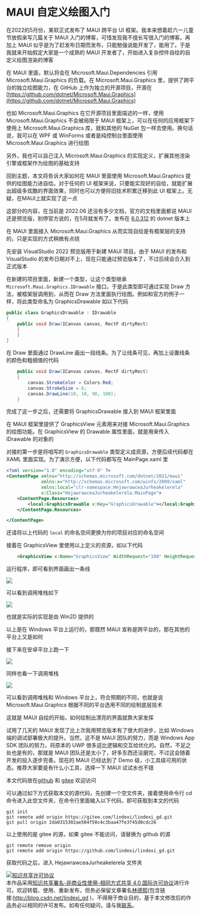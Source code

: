 
# MAUI 自定义绘图入门

在2022的5月份，某软正式发布了 MAUI 跨平台 UI 框架。我本来想着趁六一儿童节放假来写几篇关于 MAUI 入门的博客，可惜发现我不擅长写很入门的博客。再加上 MAUI 似乎是为了赶发布日期而发布，只能勉强说能开发了，能用了。于是我就来开始假定大家是一个成熟的 MAUI 开发者了，开始进入复杂控件自绘的自定义绘图渲染的博客

<!--more-->



<!-- 标签：MAUI -->

<!-- 博客 -->
<!-- 发布 -->

在 MAUI 里面，默认将会在 Microsoft.Maui.Dependencies 引用 Microsoft.Maui.Graphics 的负载。在 Microsoft.Maui.Graphics 里，提供了跨平台的独立绘图能力，在 GitHub 上作为独立的开源项目，开源在 [https://github.com/dotnet/Microsoft.Maui.Graphics](https://github.com/dotnet/Microsoft.Maui.Graphics)

也如 Microsoft.Maui.Graphics 在它开源项目里面描述的一样，使用 Microsoft.Maui.Graphics 不会被局限于 MAUI 框架上，可以在任何的应用框架下使用上 Microsoft.Maui.Graphics 库，就和其他的 NuGet 包一样去使用。换句话说，我可以在 WPF 或 WinForms 或者是纯控制台里面使用 Microsoft.Maui.Graphics 进行绘图

另外，我也可以自己注入 Microsoft.Maui.Graphics 的实现定义，扩展其他渲染引擎或框架作为绘图的基础支持

回到主题，本文将告诉大家如何在 MAUI 里面使用 Microsoft.Maui.Graphics 提供的绘图能力进自绘。对于任何的 UI 框架来说，只要能实现好的自绘，就能扩展出超级多炫酷的界面效果，同时也可以方便将旧技术积累迁移到此 UI 框架上。无疑，在MAUI上就实现了这一点

这部分的内容，在当前是 2022.06 还没有多少文档，官方的文档里面都说 MAUI 还是预览版，别停官方说的，在5月就发布了。发布在 [6.0.312](https://github.com/dotnet/maui/releases/tag/6.0.312) 的 dotnet 版本上

在 MAUI 里面接入 Microsoft.Maui.Graphics 从而实现自绘是有框架层的支持的，只是实现的方式稍微有点绕

先安装 VisualStudio 2022 预览版用于新建 MAUI 项目。由于 MAUI 的发布和 VisualStudio 的发布日期对不上，现在只能通过预览版本了，不过后续会合入到正式版本

在新建的项目里面，新建一个类型，让这个类型继承 `Microsoft.Maui.Graphics.IDrawable` 接口。于是此类型即可通过实现 Draw 方法，被框架层调用到，从而在 Draw 方法里面执行绘图。例如和官方的例子一样，将此类型命名为 GraphicsDrawable 如以下代码

```csharp
public class GraphicsDrawable : IDrawable
{
    public void Draw(ICanvas canvas, RectF dirtyRect)
    {
    }
}
```

在 Draw 里面通过 DrawLine 画出一段线条。为了让线条可见，再加上设置线条的颜色和粗细值的代码

```csharp
    public void Draw(ICanvas canvas, RectF dirtyRect)
    {
        canvas.StrokeColor = Colors.Red;
        canvas.StrokeSize = 6;
        canvas.DrawLine(10, 10, 90, 100);
    }
```

完成了这一步之后，还需要将 GraphicsDrawable 接入到 MAUI 框架里面

在 MAUI 框架里提供了 GraphicsView 元素用来对接 Microsoft.Maui.Graphics 的绘图功能。在 GraphicsView 的 Drawable 属性里面，就是用来传入 IDrawable 的对象的

对接的第一步是将咱写的 `GraphicsDrawable` 类型定义成资源，方便后续代码都在 XAML 里面实现。为了演示方便，以下代码都写在 MainPage.xaml 里

```xml
<?xml version="1.0" encoding="utf-8" ?>
<ContentPage xmlns="http://schemas.microsoft.com/dotnet/2021/maui"
             xmlns:x="http://schemas.microsoft.com/winfx/2009/xaml"
             xmlns:local="clr-namespace:HejawrawceaJurheakelerela"
             x:Class="HejawrawceaJurheakelerela.MainPage">
    <ContentPage.Resources>
        <local:GraphicsDrawable x:Key="GraphicsDrawable"></local:GraphicsDrawable>
    </ContentPage.Resources>

</ContentPage>
```

还请将以上代码的 `local` 的命名空间更换为你的项目对应的命名空间

接着在 GraphicsView 里使用以上定义的资源，如以下代码

```xml
    <GraphicsView x:Name="GraphicsView" WidthRequest="100" HeightRequest="100" Drawable="{StaticResource GraphicsDrawable}"></GraphicsView>
```

运行程序，即可看到界面画出一条线

![](http://image.acmx.xyz/lindexi%2F202265124335331.jpg)

可以看到调用堆栈如下

![](http://image.acmx.xyz/lindexi%2F20226512326813.jpg)

也就是实际的实现是由 Win2D 提供的

以上是在 Windows 平台上运行的，那既然 MAUI 宣称是跨平台的，那在其他的平台上又是如何

接下来在安卓平台上跑一下

![](http://image.acmx.xyz/lindexi%2F2022651159458266.jpg)

同样也看一下调用堆栈

![](http://image.acmx.xyz/lindexi%2F2022651158524428.jpg)

可以看到调用堆栈和 Windows 平台上，符合预期的不同，也就是说 Microsoft.Maui.Graphics 根据不同的平台选用不同的绘制底层技术

这就是 MAUI 自绘的开始，如何绘制出漂亮的界面就靠大家发挥

试用了几天的 MAUI 发现了比上次我用预览版本有了很大的进步，比如 Windows 端的调试部署极大的提升。当然，这不是 MAUI 团队的努力，而是 Windows App SDK 团队的努力，将原本的 UWP 很多逗比逻辑和交互给优化的。自然，不足之处也是有的，那就是 MAUI 团队还是太小了，好多东西还没磨完，不过这会随着开发的投入逐步完善。现在的 MAUI 已经达到了 Demo 级，小工具级可用的状态。推荐大家要是有什么小工具，选择一下 MAUI 试试水也不错

本文代码放在[github](https://github.com/lindexi/lindexi_gd/tree/2da0315302ae504f50c4c3baa47fe3f45d0cdc26/HejawrawceaJurheakelerela) 和 [gitee](https://gitee.com/lindexi/lindexi_gd/tree/2da0315302ae504f50c4c3baa47fe3f45d0cdc26/HejawrawceaJurheakelerela) 欢迎访问

可以通过如下方式获取本文的源代码，先创建一个空文件夹，接着使用命令行 cd 命令进入此空文件夹，在命令行里面输入以下代码，即可获取到本文的代码

```
git init
git remote add origin https://gitee.com/lindexi/lindexi_gd.git
git pull origin 2da0315302ae504f50c4c3baa47fe3f45d0cdc26
```

以上使用的是 gitee 的源，如果 gitee 不能访问，请替换为 github 的源

```
git remote remove origin
git remote add origin https://github.com/lindexi/lindexi_gd.git
```

获取代码之后，进入 HejawrawceaJurheakelerela 文件夹





<a rel="license" href="http://creativecommons.org/licenses/by-nc-sa/4.0/"><img alt="知识共享许可协议" style="border-width:0" src="https://licensebuttons.net/l/by-nc-sa/4.0/88x31.png" /></a><br />本作品采用<a rel="license" href="http://creativecommons.org/licenses/by-nc-sa/4.0/">知识共享署名-非商业性使用-相同方式共享 4.0 国际许可协议</a>进行许可。欢迎转载、使用、重新发布，但务必保留文章署名[林德熙](http://blog.csdn.net/lindexi_gd)(包含链接:http://blog.csdn.net/lindexi_gd )，不得用于商业目的，基于本文修改后的作品务必以相同的许可发布。如有任何疑问，请与我[联系](mailto:lindexi_gd@163.com)。